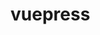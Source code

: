 

# vuepress  
<!-- 
https://www.moyundong.com/frontend/vuepress/1%E4%BB%8B%E7%BB%8D.html#%E4%BB%80%E4%B9%88%E6%98%AFvuepress
-->


